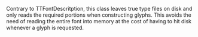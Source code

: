 Contrary to TTFontDescritption, this class leaves true type files on disk and only reads the required portions when constructing glyphs. This avoids the need of reading the entire font into memory at the cost of having to hit disk whenever a glyph is requested.